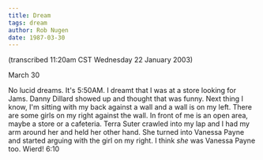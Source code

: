 ```yaml
---
title: Dream
tags: dream
author: Rob Nugen
date: 1987-03-30
---
```


<p class=note>(transcribed 11:20am CST Wednesday 22 January 2003)</p>

<p class=date>March 30</p>

<p>No lucid dreams.  It's 5:50AM.  I dreamt that I was at a store
looking for Jams. Danny Dillard showed up and thought that was funny.
Next thing I know, I'm sitting with my back against a wall and a wall
is on my left.  There are some girls on my right against the wall.  In
front of me is an open area, maybe a store or a cafeteria.  Terra
Suter crawled into my lap and I had my arm around her and held her
other hand.  She turned into Vanessa Payne and started arguing with
the girl on my right.  I think <em>she</em> was Vanessa Payne too.
Wierd!  6:10</p>
